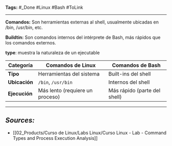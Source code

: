 **Tags:** #_Done 
#Linux #Bash #ToLink 
- - -

**Comandos:** Son herramientas externas al shell, usualmente ubicadas en /bin, /usr/bin, etc.

**Buildtin:** Son comandos internos del intérprete de Bash, más rápidos que los comandos externos.

**type**: muestra la naturaleza de un ejecutable 

| Categoría     | Comandos de Linux               | Comandos de Bash             |
| ------------- | ------------------------------- | ---------------------------- |
| **Tipo**      | Herramientas del sistema        | Built-ins del shell          |
| **Ubicación** | `/bin`, `/usr/bin`              | Internos del shell           |
| **Ejecución** | Más lento (requiere un proceso) | Más rápido (parte del shell) |
- - - 
## ***Sources:***
-  [[02_Products/Curso de Linux/Labs Linux/Curso Linux - Lab - Command Types and Process Execution Analysis]]